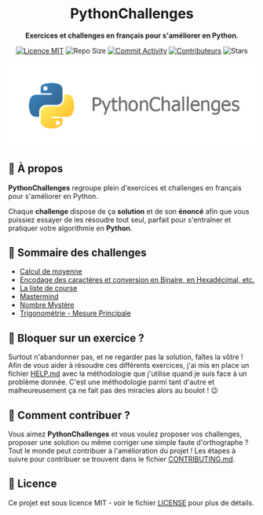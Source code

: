 <h1 align="center">PythonChallenges</h1>

<p align="center">
  <strong>Exercices et challenges en français pour s'améliorer en Python.</strong>
</p>

<p align="center">
  <a href="./LICENSE"><img src="https://img.shields.io/badge/licence-MIT-blue.svg" alt="Licence MIT"/></a>
  <img src="https://img.shields.io/github/repo-size/Divlo/PythonChallenges" alt="Repo Size">
  <a href="https://github.com/Divlo/PythonChallenges/commits/master"><img src="https://img.shields.io/github/commit-activity/w/Divlo/PythonChallenges" alt="Commit Activity"></a>
  <a href="https://github.com/Divlo/PythonChallenges/graphs/contributors"><img src="https://img.shields.io/github/contributors/Divlo/PythonChallenges" alt="Contributeurs"></a>
  <img src="https://img.shields.io/github/stars/Divlo/PythonChallenges?style=social" alt="Stars">
  <br> <br>
  <img src="./PythonChallenges.svg" alt="Python"/>
</p>

## 🐍 À propos
**PythonChallenges** regroupe plein d'exercices et challenges en français pour s'améliorer en Python.

Chaque **challenge** dispose de ça **solution** et de son **énoncé** afin que vous puissiez essayer de les résoudre tout seul, parfait pour s'entraîner et pratiquer votre algorithmie en **Python**. 

## 📖 Sommaire des challenges

- [Calcul de moyenne](./Calcul_de_moyenne)
- [Encodage des caractères et conversion en Binaire, en Hexadécimal, etc.](./Encodage_caractere)
- [La liste de course](./La_liste_de_course)
- [Mastermind](./Mastermind)
- [Nombre Mystère](./Nombre_mystere)
- [Trigonométrie - Mesure Principale](./Trigonometrie_Mesure_Principale)

## 🧠 Bloquer sur un exercice ?

Surtout n'abandonner pas, et ne regarder pas la solution, faîtes la vôtre !
Afin de vous aider à résoudre ces différents exercices, j'ai mis en place un fichier [HELP.md](./HELP.md) avec la méthodologie que j'utilise quand je suis face à un problème donnée. C'est une méthodologie parmi tant d'autre et malheureusement ça ne fait pas des miracles alors au boulot ! 😉

## 🚀 Comment contribuer ? 

Vous aimez **PythonChallenges** et vous voulez proposer vos challenges, proposer une solution ou même corriger une simple faute d'orthographe ? 
Tout le monde peut contribuer à l'amélioration du projet !
Les étapes à suivre pour contribuer se trouvent dans le fichier [CONTRIBUTING.md](./CONTRIBUTING.md).

## 📄 Licence

Ce projet est sous licence MIT - voir le fichier [LICENSE](./LICENSE) pour plus de détails.
